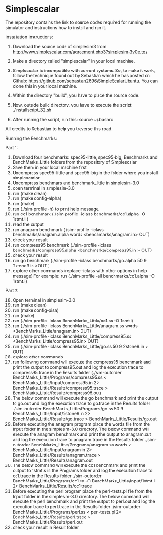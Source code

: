 # Simplescalar
The repository contains the link to source codes required for running the simulator and instructions how to install and run it.

Installation Instructions:

1) Download the source code of simplesim3 from http://www.simplescalar.com/agreement.php3?simplesim-3v0e.tgz

2) Make a directory called "simplescalar" in your local machine.

3) Simplescalar is incompatible with current systems. So, to make it work, follow the technique found out by Sebastian which he has posted on Github: https://github.com/sebastian2696/SimpleScalarUbuntu. You can clone this in your local machine.

4) Within the directory "build", you have to place the source code.

5) Now, outside build directory, you have to execute the script: ./installscript_32.sh

6) After running the script, run this: source ~/.bashrc

 All credits to Sebastian to help you traverse this road.
 
 Running the Benchmarks:

Part 1:

1) Download four benchmarks: spec95-little, spec95-big, Benchmarks and BenchMarks_Little folders from the repository of Simplescalar
2) Save them in your local machine first
3) Uncompress spec95-little and spec95-big in the folder where you install simplescarlar
4) Uncompress benchmars and benchmark_little in simplesim-3.0
5) open terminal in simplesim-3.0
6) run (make clean)
7) run (make config-alpha)
8) run (make)
9) run (./sim-profile -h) to print help message. 
10) run cc1 benchmark (./sim-profile -iclass benchmarks/cc1.alpha -O 1stmt.i ) 
11) read the output
12) run anagram benchmark (./sim-profile -iclass benchmarks/anagram.alpha words <benchmarks/anagram.in> OUT)
13) check your result
14) run compress95 benchmark (./sim-profile -iclass benchmarks/compress95.alpha <benchmarks/compress95.in > OUT)
15) check your result
16) run go benchmark (./sim-profile -iclass benchmarks/go.alpha 50 9 2stone9.in >OUT )
17) explore other commands (replace -iclass with other options in help message) 
    For example: run (./sim-profile -all benchmarks/cc1.alpha -O 1stmt.i)

Part 2:

18) Open terminal in simplesim-3.0
19) run (make clean)
20) run (make config-pisa)
21) run (make)
21) run (./sim-profile -iclass BenchMarks_Little/cc1.ss -O 1smt.i)
23) run (./sim-profile -iclass BenchMarks_Little/anagram.ss words <BenchMarks_Little/anagram.in> OUT)
25) run (./sim-profile -iclass BenchMarks_Little/compress95.ss <BenchMarks_Little/compress95.in> OUT)
27) run (./sim-profile -iclass BenchMarks_Little/go.ss 50 9 2stone9.in > OUT)
28) explore other commands
29) run following command will execute the compress95 benchmark and print the output to compress95.out and log the execution trace to compress95.trace in the Results folder
    (./sim-outorder BenchMarks_Little/Programs/compress95.ss < BenchMarks_Little/Input/compress95.in  2> BenchMarks_Little/Results/compress95.trace > BenchMarks_Little/Results/compress95.out)
30) The below command will execute the go benchmark and print the output to go.out and log the execution trace to go.trace in the Results folder
    ./sim-outorder BenchMarks_Little/Programs/go.ss 50 9 BenchMarks_Little/Input/2stone9.in  2> BenchMarks_Little/Results/go.trace > BenchMarks_Little/Results/go.out
31) Before executing the anagram program place the words file from the Input folder in the simplesim-3.0 directory. The below command will execute the anagram benchmark and print the output to anagram.out and log the execution trace to anagram.trace in the Results folder
    ./sim-outorder BenchMarks_Little/Programs/anagram.ss words < BenchMarks_Little/Input/anagram.in  2> BenchMarks_Little/Results/anagram.trace > BenchMarks_Little/Results/anagram.out
32) The below command will execute the cc1 benchmark and print the output to 1stmt.s in the Programs folder and log the execution trace to cc1.trace in the Results folder
    ./sim-outorder BenchMarks_Little/Programs/cc1.ss -O BenchMarks_Little/Input/1stmt.i 2> BenchMarks_Little/Results/cc1.trace
33) Before executing the perl program place the perl-tests.pl file from the Input folder in the simplesim-3.0 directory. The below command will execute the perl benchmark and print the output to perl.out and log the execution trace to perl.trace in the Results folder
    ./sim-outorder BenchMarks_Little/Programs/perl.ss < perl-tests.pl 2> BenchMarks_Little/Results/perl.trace > BenchMarks_Little/Results/perl.out
34) check your result in Result folder
    
    

 
 
